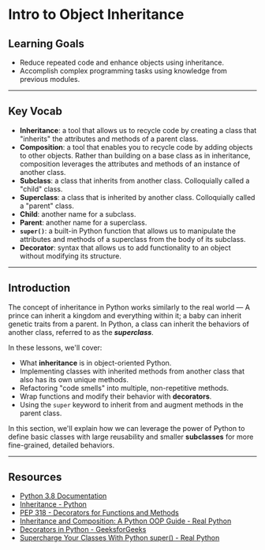 # Intro to Object Inheritance

## Learning Goals

- Reduce repeated code and enhance objects using inheritance.
- Accomplish complex programming tasks using knowledge from previous modules.

***

## Key Vocab

- **Inheritance**: a tool that allows us to recycle code by creating a class
that "inherits" the attributes and methods of a parent class.
- **Composition**: a tool that enables you to recycle code by adding objects to
other objects. Rather than building on a base class as in inheritance,
composition leverages the attributes and methods of an instance of another class.
- **Subclass**: a class that inherits from another class. Colloquially called
a "child" class.
- **Superclass**: a class that is inherited by another class. Colloquially
called a "parent" class.
- **Child**: another name for a subclass.
- **Parent**: another name for a superclass.
- **`super()`**: a built-in Python function that allows us to manipulate the
attributes and methods of a superclass from the body of its subclass.
- **Decorator**: syntax that allows us to add functionality to an object
without modifying its structure.

***

## Introduction

The concept of inheritance in Python works similarly to the real world — A
prince can inherit a kingdom and everything within it; a baby can inherit
genetic traits from a parent. In Python, a class can inherit the behaviors of
another class, referred to as the **_superclass_**.

In these lessons, we'll cover:

- What **inheritance** is in object-oriented Python.
- Implementing classes with inherited methods from another class that also has
its own unique methods.
- Refactoring "code smells" into multiple, non-repetitive methods.
- Wrap functions and modify their behavior with **decorators**.
- Using the `super` keyword to inherit from and augment methods in the parent
class.

In this section, we'll explain how we can leverage the power of Python to
define basic classes with large reusability and smaller **subclasses** for more
fine-grained, detailed behaviors.

***

## Resources

- [Python 3.8 Documentation](https://docs.python.org/3.8/)
- [Inheritance - Python](https://docs.python.org/3/tutorial/classes.html#inheritance)
- [PEP 318 - Decorators for Functions and Methods](https://peps.python.org/pep-0318/)
- [Inheritance and Composition: A Python OOP Guide - Real Python](https://realpython.com/inheritance-composition-python/)
- [Decorators in Python - GeeksforGeeks](https://www.geeksforgeeks.org/decorators-in-python/)
- [Supercharge Your Classes With Python super() - Real Python](https://realpython.com/python-super/)

